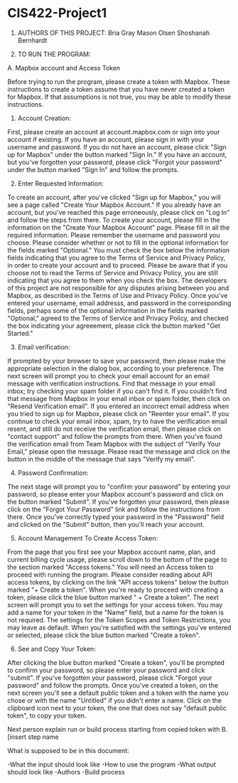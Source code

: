 # CIS422-Project1

1. AUTHORS OF THIS PROJECT:
Bria Gray 
Mason Olsen 
Shoshanah Bernhardt


2. TO RUN THE PROGRAM:

A. Mapbox account and Access Token 

Before trying to run the program, please create a token with Mapbox. These instructions to create a token assume that you have never created
a token for Mapbox. If that assumptions is not true, you may be able to modify these instructions. 

1. Account Creation: 

First, please create an account at account.mapbox.com or sign into your account if existing. 
If you have an account, please sign in with your username and password. 
If you do not have an account, please click "Sign up for Mapbox" under the button marked "Sign In."
If you have an account, but you've forgotten your password, please click "Forgot your password" under the button 
marked "Sign In" and follow the prompts.

2. Enter Requested Information:

To create an account, after you've clicked "Sign up for Mapbox," you will see a page called "Create Your Mapbox Account."
If you already have an account, but you've reached this page erroneously, please click on "Log In" and follow the steps from there.
To create your account, please fill in the information on the "Create Your Mapbox Account" page. Please fill in all the required information.
Please remember the username and password you choose. 
Please consider whether or not to fill in the optional information for the fields marked "Optional."
You must check the box below the information fields indicating that you agree to the Terms of Service and Privacy Policy, 
in order to create your account and to proceed.
Please be aware that if you choose not to read the Terms of Service and Privacy Policy, 
you are still indicating that you agree to them when you check the box.
The developers of this project are not responsible for any disputes arising between you and Mapbox, 
as described in the Terms of Use and Privacy Policy.
Once you've entered your username, email addresss, and password in the corresponding fields, perhaps some of the optional information in the 
fields marked "Optional," agreed to the Terms of Service and Privacy Policy, and checked the box indicating your agreeement, 
please click the button marked "Get Started."

3. Email verification:

If prompted by your browser to save your password, then please make the appropriate selection in the dialog box, according to your preference.
The next screen will prompt you to check your email account for an email message with verification instructions.
Find that message in your email inbox; try checking your spam folder if you can't find it.
If you couldn't find that message from Mapbox in your email inbox or spam folder, then click on "Resend Verification email". 
If you entered an incorrect email address when you tried to sign up for Mapbox, please click on "Reenter your email".
If you continue to check your email inbox, spam, try to have the verification email resent, and still do not receive the verification email,
then please click on "contact support" and follow the prompts from there.
When you've found the verification email from Team Mapbox with the subject of "Verify Your Email," please open the message.
Please read the message and click on the button in the middle of the message that says "Verify my email".

4. Password Confirmation:

The next stage will prompt you to "confirm your password" by entering your password, so please enter your Mapbox account's password
and click on the button marked "Submit". If you've forgotten your password, then please click on the "Forgot Your Password"
link and follow the instructions from there. 
Once you've correctly typed your password in the "Password" field and clicked on the "Submit" button, then you'll reach your account.

5. Account Management To Create Access Token:

From the page that you first see your Mapbox account name, plan, and current billing cycle usage, please scroll down to the bottom of the page
to the section marked "Access tokens."
You will need an Access token to proceed with running the program. 
Please consider reading about API access tokens, by clicking on the link "API access tokens" below the button marked "+ Create a token".
When you're ready to proceed with creating a token, please click the blue button marked " + Create a token".
The next screen will prompt you to set the settings for your access token. You may add a name for your token in the "Name" field,
but a name for the token is not required. The settings for the Token Scopes and Token Restrictions, you may leave as default.
When you're satisfied with the settings you've entered or selected, please click the blue button marked "Create a token".

6. See and Copy Your Token: 

After clicking the blue button marked "Create a token", you'll be prompted to confirm your password, 
so please enter your password and click "submit".
If you've forgotten your password, please click "Forgot your password" and follow the prompts.
Once you've created a token, on the next screen you'll see a default public token and a token with the name you chose 
or with the name "Untitled" if you didn't enter a name. 
Click on the clipboard icon next to your token, the one that does not say "default public token", to copy your token.

Next person explain run or build process starting from copied token with B. [insert step name 








What is supposed to be in this document:

-What the input should look like
-How to use the program
-What output should look like
-Authors
-Build process 


